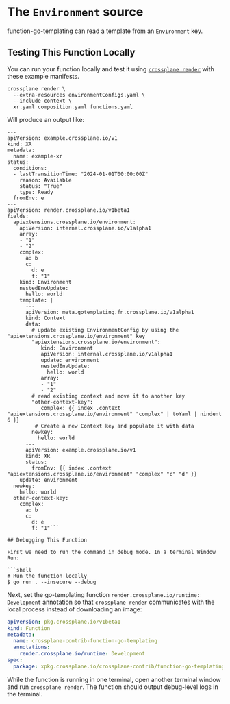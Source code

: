 # The `Environment` source

function-go-templating can read a template from an `Environment` key.

## Testing This Function Locally

You can run your function locally and test it using [`crossplane render`](https://docs.crossplane.io/latest/cli/command-reference/#render)
with these example manifests.

```shell
crossplane render \
  --extra-resources environmentConfigs.yaml \
  --include-context \
  xr.yaml composition.yaml functions.yaml
```

Will produce an output like:

```shell
---
apiVersion: example.crossplane.io/v1
kind: XR
metadata:
  name: example-xr
status:
  conditions:
  - lastTransitionTime: "2024-01-01T00:00:00Z"
    reason: Available
    status: "True"
    type: Ready
  fromEnv: e
---
apiVersion: render.crossplane.io/v1beta1
fields:
  apiextensions.crossplane.io/environment:
    apiVersion: internal.crossplane.io/v1alpha1
    array:
    - "1"
    - "2"
    complex:
      a: b
      c:
        d: e
        f: "1"
    kind: Environment
    nestedEnvUpdate:
      hello: world
    template: |
      ---
      apiVersion: meta.gotemplating.fn.crossplane.io/v1alpha1
      kind: Context
      data:
        # update existing EnvironmentConfig by using the "apiextensions.crossplane.io/environment" key
        "apiextensions.crossplane.io/environment":
           kind: Environment
           apiVersion: internal.crossplane.io/v1alpha1
           update: environment
           nestedEnvUpdate:
             hello: world
           array:
           - "1"
           - "2"
        # read existing context and move it to another key
        "other-context-key":
           complex: {{ index .context "apiextensions.crossplane.io/environment" "complex" | toYaml | nindent 6 }}
         # Create a new Context key and populate it with data
        newkey:
          hello: world
      ---
      apiVersion: example.crossplane.io/v1
      kind: XR
      status:
        fromEnv: {{ index .context "apiextensions.crossplane.io/environment" "complex" "c" "d" }}
    update: environment
  newkey:
    hello: world
  other-context-key:
    complex:
      a: b
      c:
        d: e
        f: "1"```

## Debugging This Function

First we need to run the command in debug mode. In a terminal Window Run:

```shell
# Run the function locally
$ go run . --insecure --debug
```

Next, set the go-templating function `render.crossplane.io/runtime: Development` annotation so that
`crossplane render` communicates with the local process instead of downloading an image:

```yaml
apiVersion: pkg.crossplane.io/v1beta1
kind: Function
metadata:
  name: crossplane-contrib-function-go-templating
  annotations: 
    render.crossplane.io/runtime: Development
spec:
  package: xpkg.crossplane.io/crossplane-contrib/function-go-templating:v0.6.0
```

While the function is running in one terminal, open another terminal window and run `crossplane render`.
The function should output debug-level logs in the terminal.
